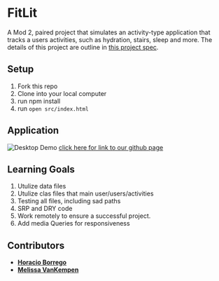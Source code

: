 # FitLit 

A Mod 2, paired project that simulates an activity-type application that tracks a users activities, such as hydration, stairs, sleep and more. 
The details of this project are outline in [this project spec](http://frontend.turing.io/projects/fitlit.html).

## Setup

1. Fork this repo
2. Clone into your local computer
3. run npm install
4. run `open src/index.html`

## Application
![Desktop Demo](https://media.giphy.com/media/eLiv01ecfiMCg0nQ2a/giphy.gif)
[click here for link to our github page](https://melizzo.github.io/fitlit/)

## Learning Goals

1. Utulize data files 
2. Utulize clas files that main user/users/activities
3. Testing all files, including sad paths
4. SRP and DRY code
5. Work remotely to ensure a successful project. 
6. Add media Queries for responsiveness

## Contributors

* **[Horacio Borrego](https://github.com/H-Bo214)**
* **[Melissa VanKempen](https://github.com/Melizzo)**

